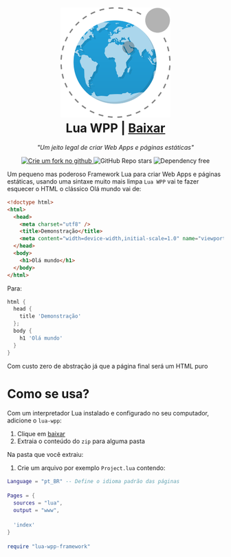 <h1 align="center">
  <img src="imgs/logo.svg" width=256 alt="GIMP">
  <br />
  Lua WPP | <a href="https://github.com/natanael-b/lua-wpp/archive/refs/heads/framework.zip">Baixar</a>
</h1>

<p align="center"><i>"Um jeito legal de criar Web Apps e páginas estáticas"</i></p>

<p align="center">
  <a href="https://github.com/natanael-b/lua-wpp/fork">
    <img height=26 alt="Crie um fork no github" src="https://img.shields.io/badge/Fork--Me-H?style=social&logo=github">
  </a>
  <img  height=26 alt="GitHub Repo stars" src="https://img.shields.io/github/stars/natanael-b/lua-wpp?style=social">
  <img  height=26 alt="Dependency free" src="https://img.shields.io/badge/Zero-Dependency-blue">
  
</p>

Um pequeno mas poderoso Framework Lua para criar Web Apps e páginas estáticas, usando uma sintaxe muito mais limpa `Lua WPP` vai te fazer esquecer o HTML o clássico Olá mundo vai de:

```HTML
<!doctype html>
<html>
  <head>
    <meta charset="utf8" />
    <title>Demonstração</title>
    <meta content="width=device-width,initial-scale=1.0" name="viewport" />
  </head>
  <body>
    <h1>Olá mundo</h1>
  </body>
</html>
```

Para:

```lua
html {
  head {
    title 'Demonstração'
  };
  body {
    h1 'Olá mundo'
  }
}
```

Com custo zero de abstração já que a página final será um HTML puro

# Como se usa?

Com um interpretador Lua instalado e configurado no seu computador, adicione o `lua-wpp`:

1. Clique em <a href="https://github.com/natanael-b/lua-wpp/archive/refs/heads/framework.zip">baixar</a>
2. Extraia o conteúdo do `zip` para alguma pasta

Na pasta que você extraiu:

1. Crie um arquivo por exemplo `Project.lua` contendo:

```lua
Language = "pt_BR" -- Define o idioma padrão das páginas

Pages = {
  sources = "lua",
  output = "www",

  'index'
}

require "lua-wpp-framework"
```




